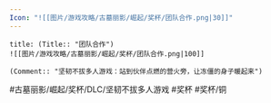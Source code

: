 ```yaml
---
Icon: "![[图片/游戏攻略/古墓丽影/崛起/奖杯/团队合作.png|30]]"
---
```

```ad-common-bronze-trophy
title: (Title:: "团队合作")
![[图片/游戏攻略/古墓丽影/崛起/奖杯/团队合作.png|100]]

(Comment:: "坚韧不拔多人游戏：站到伙伴点燃的营火旁，让冻僵的身子暖起来")
```

#古墓丽影/崛起/奖杯/DLC/坚韧不拔多人游戏 #奖杯 #奖杯/铜
